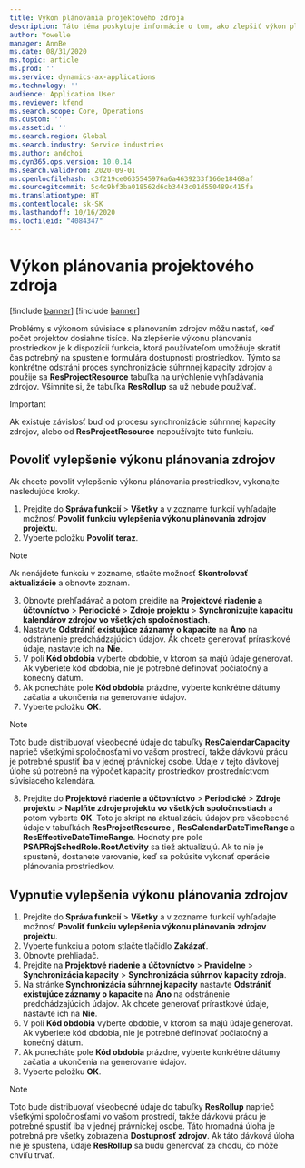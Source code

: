 ```yaml
---
title: Výkon plánovania projektového zdroja
description: Táto téma poskytuje informácie o tom, ako zlepšiť výkon plánovania prostriedkov pre veľký počet projektov.
author: Yowelle
manager: AnnBe
ms.date: 08/31/2020
ms.topic: article
ms.prod: ''
ms.service: dynamics-ax-applications
ms.technology: ''
audience: Application User
ms.reviewer: kfend
ms.search.scope: Core, Operations
ms.custom: ''
ms.assetid: ''
ms.search.region: Global
ms.search.industry: Service industries
ms.author: andchoi
ms.dyn365.ops.version: 10.0.14
ms.search.validFrom: 2020-09-01
ms.openlocfilehash: c3f219ce0635545976a6a4639233f166e18468af
ms.sourcegitcommit: 5c4c9bf3ba018562d6cb3443c01d550489c415fa
ms.translationtype: HT
ms.contentlocale: sk-SK
ms.lasthandoff: 10/16/2020
ms.locfileid: "4084347"
---
```

# <a name="project-resource-scheduling-performance"></a>Výkon plánovania projektového zdroja

[!include [banner](../includes/banner.md)]
[!include [banner](../includes/preview-banner.md)]


Problémy s výkonom súvisiace s plánovaním zdrojov môžu nastať, keď počet projektov dosiahne tisíce. Na zlepšenie výkonu plánovania prostriedkov je k dispozícii funkcia, ktorá používateľom umožňuje skrátiť čas potrebný na spustenie formulára dostupnosti prostriedkov. Týmto sa konkrétne odstráni proces synchronizácie súhrnnej kapacity zdrojov a použije sa **ResProjectResource** tabuľka na urýchlenie vyhľadávania zdrojov. Všimnite si, že tabuľka **ResRollup** sa už nebude používať.

> [!IMPORTANT]
> Ak existuje závislosť buď od procesu synchronizácie súhrnnej kapacity zdrojov, alebo od **ResProjectResource** nepoužívajte túto funkciu.

## <a name="enable-resource-scheduling-performance-enhancement"></a>Povoliť vylepšenie výkonu plánovania zdrojov
Ak chcete povoliť vylepšenie výkonu plánovania prostriedkov, vykonajte nasledujúce kroky.

1. Prejdite do **Správa funkcií** > **Všetky** a v zozname funkcií vyhľadajte možnosť **Povoliť funkciu vylepšenia výkonu plánovania zdrojov projektu**.
2. Vyberte položku **Povoliť teraz**.

> [!NOTE]
> Ak nenájdete funkciu v zozname, stlačte možnosť **Skontrolovať aktualizácie** a obnovte zoznam.

3. Obnovte prehľadávač a potom prejdite na **Projektové riadenie a účtovníctvo** > **Periodické** > **Zdroje projektu** > **Synchronizujte kapacitu kalendárov zdrojov vo všetkých spoločnostiach**.
4. Nastavte **Odstrániť existujúce záznamy o kapacite** na **Áno** na odstránenie predchádzajúcich údajov. Ak chcete generovať prírastkové údaje, nastavte ich na **Nie**.
5. V poli **Kód obdobia** vyberte obdobie, v ktorom sa majú údaje generovať. Ak vyberiete kód obdobia, nie je potrebné definovať počiatočný a konečný dátum.
6. Ak ponecháte pole **Kód obdobia** prázdne, vyberte konkrétne dátumy začatia a ukončenia na generovanie údajov.
7. Vyberte položku **OK**.

 > [!NOTE]
 > Toto bude distribuovať všeobecné údaje do tabuľky **ResCalendarCapacity** naprieč všetkými spoločnosťami vo vašom prostredí, takže dávkovú prácu je potrebné spustiť iba v jednej právnickej osobe. Údaje v tejto dávkovej úlohe sú potrebné na výpočet kapacity prostriedkov prostredníctvom súvisiaceho kalendára.

8. Prejdite do **Projektové riadenie a účtovníctvo** > **Periodické** > **Zdroje projektu** > **Naplňte zdroje projektu vo všetkých spoločnostiach** a potom vyberte **OK**. Toto je skript na aktualizáciu údajov pre všeobecné údaje v tabuľkách **ResProjectResource** , **ResCalendarDateTimeRange** a **ResEffectiveDateTimeRange**. Hodnoty pre pole **PSAPRojSchedRole.RootActivity** sa tiež aktualizujú. Ak to nie je spustené, dostanete varovanie, keď sa pokúsite vykonať operácie plánovania prostriedkov.
 
## <a name="turn-off-resource-scheduling-performance-enhancement"></a>Vypnutie vylepšenia výkonu plánovania zdrojov

1. Prejdite do **Správa funkcií** > **Všetky** a v zozname funkcií vyhľadajte možnosť **Povoliť funkciu vylepšenia výkonu plánovania zdrojov projektu**.
2. Vyberte funkciu a potom stlačte tlačidlo **Zakázať**.
3. Obnovte prehliadač.
4. Prejdite na **Projektové riadenie a účtovníctvo** > **Pravidelne** > **Synchronizácia kapacity** > **Synchronizácia súhrnov kapacity zdroja**.
5. Na stránke **Synchronizácia súhrnnej kapacity** nastavte **Odstrániť existujúce záznamy o kapacite** na **Áno** na odstránenie predchádzajúcich údajov. Ak chcete generovať prírastkové údaje, nastavte ich na **Nie**.
6. V poli **Kód obdobia** vyberte obdobie, v ktorom sa majú údaje generovať. Ak vyberiete kód obdobia, nie je potrebné definovať počiatočný a konečný dátum.
7. Ak ponecháte pole **Kód obdobia** prázdne, vyberte konkrétne dátumy začatia a ukončenia na generovanie údajov.
8. Vyberte položku **OK**.

> [!NOTE]
> Toto bude distribuovať všeobecné údaje do tabuľky **ResRollup** naprieč všetkými spoločnosťami vo vašom prostredí, takže dávkovú prácu je potrebné spustiť iba v jednej právnickej osobe. Táto hromadná úloha je potrebná pre všetky zobrazenia **Dostupnosť zdrojov**. Ak táto dávková úloha nie je spustená, údaje **ResRollup** sa budú generovať za chodu, čo môže chvíľu trvať.
